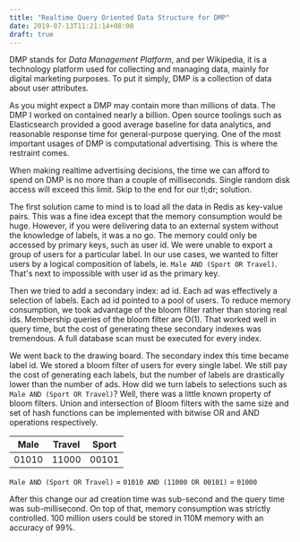 ```yaml
---
title: "Realtime Query Oriented Data Structure for DMP"
date: 2019-07-13T11:21:14+08:00
draft: true
---
```



DMP stands for *Data Management Platform*, and per Wikipedia, it is a technology platform used for collecting and managing data, mainly for digital marketing purposes. To put it simply, DMP is a collection of data about user attributes.

As you might expect a DMP may contain more than millions of data. The DMP I worked on contained nearly a billion. Open source toolings such as Elasticsearch provided a good average baseline for data analytics, and reasonable response time for general-purpose querying. One of the most important usages of DMP is computational advertising. This is where the restraint comes. 

When making realtime advertising decisions, the time we can afford to spend on DMP is no more than a couple of milliseconds. Single random disk access will exceed this limit.  Skip to the end for our tl;dr; solution.

The first solution came to mind is to load all the data in Redis as key-value pairs. This was a fine idea except that the memory consumption would be huge. However, if you were delivering data to an external system without the knowledge of labels, it was a no go. The memory could only be accessed by primary keys, such as user id. We were unable to export a group of users for a particular label. In our use cases, we wanted to filter users by a logical composition of labels, ie. `Male AND (Sport OR Travel)`. That's next to impossible with user id as the primary key.

Then we tried to add a secondary index: ad id. Each ad was effectively a selection of labels. Each ad id pointed to a pool of users. To reduce memory consumption, we took advantage of the bloom filter rather than storing real ids. Membership queries of the bloom filter are O(1). That worked well in query time, but the cost of generating these secondary indexes was tremendous. A full database scan must be executed for every index.

We went back to the drawing board. The secondary index this time became label id. We stored a bloom filter of users for every single label. We still pay the cost of generating each labels, but the number of labels are drastically lower than the number of ads. How did we turn labels to selections such as `Male AND (Sport OR Travel)`? Well, there was a little known property of bloom filters. Union and intersection of Bloom filters with the same size and set of hash functions can be implemented with bitwise OR and AND operations respectively.

| Male  | Travel    | Sport |
|---    |---        |---    |
| 01010 | 11000     |00101  |

`Male AND (Sport OR Travel)` = `01010 AND (11000 OR 00101)` = `01000`

After this change our ad creation time was sub-second and the query time was sub-millisecond. On top of that, memory consumption was strictly controlled. 100 million users could be stored in 110M memory with an accuracy of 99%. 
